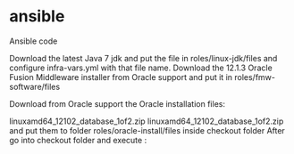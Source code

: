 # ansible
Ansible code

Download the latest Java 7 jdk and put the file in roles/linux-jdk/files and configure infra-vars.yml with that file name.
Download the 12.1.3 Oracle Fusion Middleware installer from Oracle support and put it in roles/fmw-software/files

Download from Oracle support the Oracle installation files:

linuxamd64_12102_database_1of2.zip
linuxamd64_12102_database_1of2.zip and put them to folder roles/oracle-install/files inside checkout folder
After go into checkout folder and execute :


